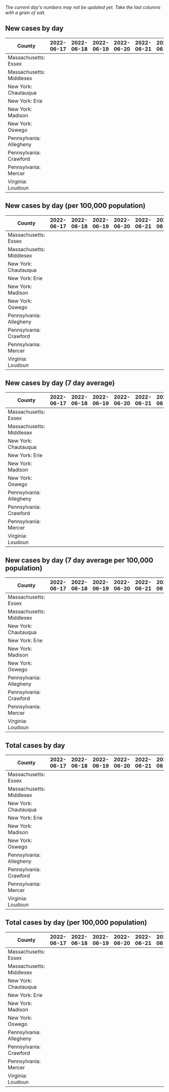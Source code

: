 _The current day's numbers may not be updated yet. Take the last columns with a grain of salt._
## New cases by day

| County | 2022-06-17 | 2022-06-18 | 2022-06-19 | 2022-06-20 | 2022-06-21 | 2022-06-22 | 2022-06-23 |
| --- | --- | --- | --- | --- | --- | --- | --- |
| Massachusetts: Essex |  |  |  |  |  |  |  |
| Massachusetts: Middlesex |  |  |  |  |  |  |  |
| New York: Chautauqua |  |  |  |  |  |  |  |
| New York: Erie |  |  |  |  |  |  |  |
| New York: Madison |  |  |  |  |  |  |  |
| New York: Oswego |  |  |  |  |  |  |  |
| Pennsylvania: Allegheny |  |  |  |  |  |  |  |
| Pennsylvania: Crawford |  |  |  |  |  |  |  |
| Pennsylvania: Mercer |  |  |  |  |  |  |  |
| Virginia: Loudoun |  |  |  |  |  |  |  |

## New cases by day (per 100,000 population)

| County | 2022-06-17 | 2022-06-18 | 2022-06-19 | 2022-06-20 | 2022-06-21 | 2022-06-22 | 2022-06-23 |
| --- | --- | --- | --- | --- | --- | --- | --- |
| Massachusetts: Essex |  |  |  |  |  |  |  |
| Massachusetts: Middlesex |  |  |  |  |  |  |  |
| New York: Chautauqua |  |  |  |  |  |  |  |
| New York: Erie |  |  |  |  |  |  |  |
| New York: Madison |  |  |  |  |  |  |  |
| New York: Oswego |  |  |  |  |  |  |  |
| Pennsylvania: Allegheny |  |  |  |  |  |  |  |
| Pennsylvania: Crawford |  |  |  |  |  |  |  |
| Pennsylvania: Mercer |  |  |  |  |  |  |  |
| Virginia: Loudoun |  |  |  |  |  |  |  |

## New cases by day (7 day average)

| County | 2022-06-17 | 2022-06-18 | 2022-06-19 | 2022-06-20 | 2022-06-21 | 2022-06-22 | 2022-06-23 |
| --- | --- | --- | --- | --- | --- | --- | --- |
| Massachusetts: Essex |  |  |  |  |  |  |  |
| Massachusetts: Middlesex |  |  |  |  |  |  |  |
| New York: Chautauqua |  |  |  |  |  |  |  |
| New York: Erie |  |  |  |  |  |  |  |
| New York: Madison |  |  |  |  |  |  |  |
| New York: Oswego |  |  |  |  |  |  |  |
| Pennsylvania: Allegheny |  |  |  |  |  |  |  |
| Pennsylvania: Crawford |  |  |  |  |  |  |  |
| Pennsylvania: Mercer |  |  |  |  |  |  |  |
| Virginia: Loudoun |  |  |  |  |  |  |  |

## New cases by day (7 day average per 100,000 population)

| County | 2022-06-17 | 2022-06-18 | 2022-06-19 | 2022-06-20 | 2022-06-21 | 2022-06-22 | 2022-06-23 |
| --- | --- | --- | --- | --- | --- | --- | --- |
| Massachusetts: Essex |  |  |  |  |  |  |  |
| Massachusetts: Middlesex |  |  |  |  |  |  |  |
| New York: Chautauqua |  |  |  |  |  |  |  |
| New York: Erie |  |  |  |  |  |  |  |
| New York: Madison |  |  |  |  |  |  |  |
| New York: Oswego |  |  |  |  |  |  |  |
| Pennsylvania: Allegheny |  |  |  |  |  |  |  |
| Pennsylvania: Crawford |  |  |  |  |  |  |  |
| Pennsylvania: Mercer |  |  |  |  |  |  |  |
| Virginia: Loudoun |  |  |  |  |  |  |  |

## Total cases by day

| County | 2022-06-17 | 2022-06-18 | 2022-06-19 | 2022-06-20 | 2022-06-21 | 2022-06-22 | 2022-06-23 |
| --- | --- | --- | --- | --- | --- | --- | --- |
| Massachusetts: Essex |  |  |  |  |  |  | 223964 |
| Massachusetts: Middlesex |  |  |  |  |  |  | 376761 |
| New York: Chautauqua |  |  |  |  |  |  | 25764 |
| New York: Erie |  |  |  |  |  |  | 236675 |
| New York: Madison |  |  |  |  |  |  | 14717 |
| New York: Oswego |  |  |  |  |  |  | 29574 |
| Pennsylvania: Allegheny |  |  |  |  |  |  | 289042 |
| Pennsylvania: Crawford |  |  |  |  |  |  | 20951 |
| Pennsylvania: Mercer |  |  |  |  |  |  | 24412 |
| Virginia: Loudoun |  |  |  |  |  |  | 79179 |

## Total cases by day (per 100,000 population)

| County | 2022-06-17 | 2022-06-18 | 2022-06-19 | 2022-06-20 | 2022-06-21 | 2022-06-22 | 2022-06-23 |
| --- | --- | --- | --- | --- | --- | --- | --- |
| Massachusetts: Essex |  |  |  |  |  |  | 28384.6 |
| Massachusetts: Middlesex |  |  |  |  |  |  | 23376.6 |
| New York: Chautauqua |  |  |  |  |  |  | 20302.1 |
| New York: Erie |  |  |  |  |  |  | 25761.9 |
| New York: Madison |  |  |  |  |  |  | 20745.4 |
| New York: Oswego |  |  |  |  |  |  | 24219.3 |
| Pennsylvania: Allegheny |  |  |  |  |  |  | 23769.0 |
| Pennsylvania: Crawford |  |  |  |  |  |  | 24756.3 |
| Pennsylvania: Mercer |  |  |  |  |  |  | 22309.5 |
| Virginia: Loudoun |  |  |  |  |  |  | 19146.7 |
